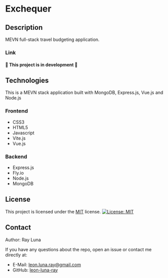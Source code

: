 # Exchequer

## Description

MEVN full-stack travel budgeting application.

### Link

#### 🚧 This project is in development 🚧


## Technologies

This is a MEVN stack application built with MongoDB, Express.js, Vue.js and Node.js

### Frontend

- CSS3
- HTML5
- Javascript
- Vite.js
- Vue.js

### Backend

- Express.js
- Fly.io
- Node.js
- MongoDB

## License

This project is licensed under the [MIT](https://opensource.org/licenses/MIT) license.
[![License: MIT](https://img.shields.io/badge/License-MIT-yellow.svg)](https://opensource.org/licenses/MIT)

## Contact

Author: Ray Luna

If you have any questions about the repo, open an issue or contact me directly at:

- E-Mail: leon.luna.ray@gmail.com
- GitHub: [leon-luna-ray](https://github.com/leon-luna-ray)
